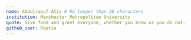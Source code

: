 ```yaml
---
name: Abdulraouf Atia # No longer than 28 characters
institution: Manchester Metropolitan University
quote: Give food and greet everyone, whether you know or you do not.
github_user: Rqatia
---
```


